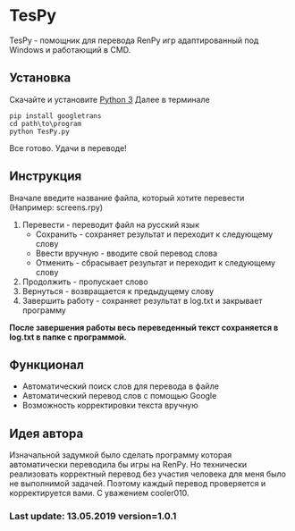 


# TesPy

TesPy - помощник для перевода RenPy игр адаптированный под Windows и работающий в CMD.

## Установка

Скачайте и установите [Python 3](https://www.python.org/downloads/release)
Далее в терминале
```
pip install googletrans
cd path\to\program
python TesPy.py
```
Все готово. Удачи в переводе!

## Инструкция

Вначале введите название файла, который хотите перевести (Например: screens.rpy)
1) Перевести - переводит файл на русский язык
   * Сохранить - сохраняет результат и переходит к следующему слову
   * Ввести вручную - вводите свой перевод слова
   * Отменить - сбрасывает результат и переходит к следующему слову
2) Продолжить - пропускает слово
3) Вернуться - возвращается к предыдущему слову
4) Завершить работу - сохраняет результат в log.txt и закрывает программу

__После завершения работы весь переведенный текст сохраняется в log.txt в папке с программой.__

## Функционал

* Автоматический поиск слов для перевода в файле
* Автоматический перевод слов с помощью Google
* Возможность корректировки текста вручную

## Идея автора

Изначальной задумкой было сделать программу которая автоматически переводила бы игры на RenPy.
Но технически реализовать корректный перевод без участия человека для меня было не выполнимой задачей.
Поэтому каждый перевод проверяется и корректируется вами. С уважением cooler010.

### Last update: 13.05.2019 version=1.0.1
